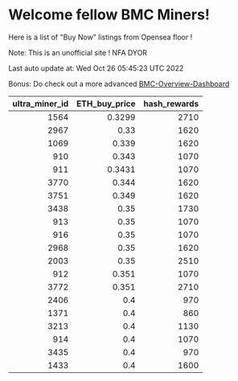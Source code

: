 # Welcome fellow BMC Miners!
Here is a list of "Buy Now" listings from Opensea floor !

Note: This is an unofficial site ! NFA DYOR

Last auto update at: Wed Oct 26 05:45:23 UTC 2022

Bonus: Do check out a more advanced [BMC-Overview-Dashboard](https://dune.com/defifunk/BMC-Overview-Dashboard)


|   ultra_miner_id |   ETH_buy_price |   hash_rewards |
|-----------------:|----------------:|---------------:|
|             1564 |          0.3299 |           2710 |
|             2967 |          0.33   |           1620 |
|             1069 |          0.339  |           1620 |
|              910 |          0.343  |           1070 |
|              911 |          0.3431 |           1070 |
|             3770 |          0.344  |           1620 |
|             3751 |          0.349  |           1620 |
|             3438 |          0.35   |           1730 |
|              913 |          0.35   |           1070 |
|              916 |          0.35   |           1070 |
|             2968 |          0.35   |           1620 |
|             2003 |          0.35   |           2510 |
|              912 |          0.351  |           1070 |
|             3772 |          0.351  |           2710 |
|             2406 |          0.4    |            970 |
|             1371 |          0.4    |            860 |
|             3213 |          0.4    |           1130 |
|              914 |          0.4    |           1070 |
|             3435 |          0.4    |            970 |
|             1433 |          0.4    |           1600 |